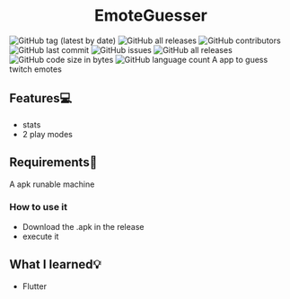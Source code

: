 <h1 align="center">EmoteGuesser</h1>

![GitHub tag (latest by date)](https://img.shields.io/github/v/tag/zgast/EmoteGuesser)
![GitHub all releases](https://img.shields.io/github/downloads/zgast/EmoteGuesser/total)
![GitHub contributors](https://img.shields.io/github/contributors/zgast/EmoteGuesser)
![GitHub last commit](https://img.shields.io/github/last-commit/zgast/EmoteGuesser)
![GitHub issues](https://img.shields.io/github/issues-raw/zgast/EmoteGuesser)
![GitHub all releases](https://img.shields.io/github/downloads/zgast/EmoteGuesser/total)
![GitHub code size in bytes](https://img.shields.io/github/languages/code-size/zgast/EmoteGuesser)
![GitHub language count](https://img.shields.io/github/languages/count/zgast/EmoteGuesser)
A app to guess twitch emotes
## Features💻
- stats
- 2 play modes

## Requirements📌
A apk runable machine

### How to use it
- Download the .apk in the release
- execute it

## What I learned💡
- Flutter

